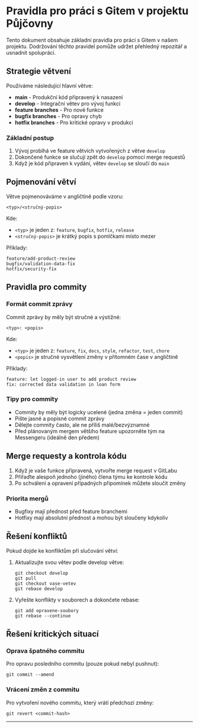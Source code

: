 # Pravidla pro práci s Gitem v projektu Půjčovny

Tento dokument obsahuje základní pravidla pro práci s Gitem v našem projektu. Dodržování těchto pravidel pomůže udržet přehledný repozitář a usnadnit spolupráci.

## Strategie větvení

Používáme následující hlavní větve:

- **main** - Produkční kód připravený k nasazení
- **develop** - Integrační větev pro vývoj funkcí
- **feature branches** - Pro nové funkce
- **bugfix branches** - Pro opravy chyb
- **hotfix branches** - Pro kritické opravy v produkci

### Základní postup

1. Vývoj probíhá ve feature větvích vytvořených z větve `develop`
2. Dokončené funkce se slučují zpět do `develop` pomocí merge requestů
3. Když je kód připraven k vydání, větev `develop` se sloučí do `main`

## Pojmenování větví

Větve pojmenováváme v angličtině podle vzoru:
```
<typ>/<stručný-popis>
```

Kde:
- `<typ>` je jeden z: `feature`, `bugfix`, `hotfix`, `release`
- `<stručný-popis>` je krátký popis s pomlčkami místo mezer

Příklady:
```
feature/add-product-review
bugfix/validation-data-fix
hotfix/security-fix
```

## Pravidla pro commity

### Formát commit zprávy

Commit zprávy by měly být stručné a výstižné:
```
<typ>: <popis>
```

Kde:
- `<typ>` je jeden z: `feature`, `fix`, `docs`, `style`, `refactor`, `test`, `chore`
- `<popis>` je stručné vysvětlení změny v přítomném čase v angličtině

Příklady:
```
feature: let logged-in user to add product review
fix: corrected data validation in loan form
```

### Tipy pro commity

- Commity by měly být logicky ucelené (jedna změna = jeden commit)
- Pište jasné a popisné commit zprávy
- Dělejte commity často, ale ne příliš malé/bezvýznamné
- Před plánovaným mergem většího feature upozorněte tým na Messengeru (ideálně den předem)

## Merge requesty a kontrola kódu

1. Když je vaše funkce připravená, vytvořte merge request v GitLabu
2. Přiřaďte alespoň jednoho (jiného) člena týmu ke kontrole kódu
3. Po schválení a opravení případných připomínek můžete sloučit změny

### Priorita mergů

- Bugfixy mají přednost před feature branchemi
- Hotfixy mají absolutní přednost a mohou být sloučeny kdykoliv

## Řešení konfliktů

Pokud dojde ke konfliktům při slučování větví:

1. Aktualizujte svou větev podle develop větve:
   ```
   git checkout develop
   git pull
   git checkout vase-vetev
   git rebase develop
   ```

2. Vyřešte konflikty v souborech a dokončete rebase:
   ```
   git add opravene-soubory
   git rebase --continue
   ```

## Řešení kritických situací

### Oprava špatného commitu
Pro opravu posledního commitu (pouze pokud nebyl pushnut):
```
git commit --amend
```

### Vrácení změn z commitu
Pro vytvoření nového commitu, který vrátí předchozí změny:
```
git revert <commit-hash>
```

---
